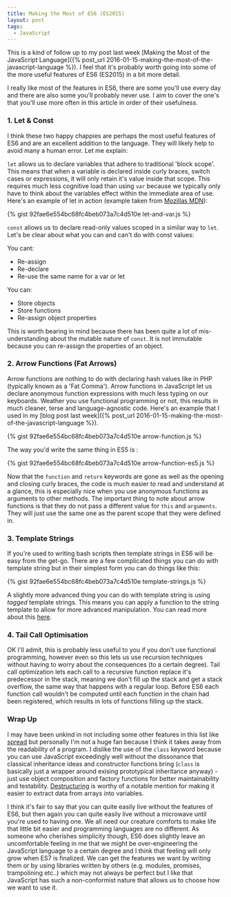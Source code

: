 ```yaml
---
title: Making the Most of ES6 (ES2015)
layout: post
tags:
  - JavaScript
---
```


This is a kind of follow up to my post last week [Making the Most of the JavaScript Language]({% post_url 2016-01-15-making-the-most-of-the-javascript-language %}). I feel that it's probably worth going into some of the more useful features of ES6 (ES2015) in a bit more detail.

I really like most of the features in ES6, there are some you'll use every day and there are also some you'll probably never use. I aim to cover the one's that you'll use more often in this article in order of their usefulness.

### 1. Let & Const
I think these two happy chappies are perhaps the most useful features of ES6 and are an excellent addition to the language. They will likely help to avoid many a human error. Let me explain:

`let` allows us to declare variables that adhere to traditional 'block scope'. This means that when a variable is declared inside curly braces, switch cases or expressions, it will only retain it's value inside that scope. This requires much less cognitive load than using `var` because we typically only have to think about the variables effect within the immediate area of use.
Here's an example of let in action (example taken from [Mozillas MDN](https://developer.mozilla.org/en-US/docs/Web/JavaScript/Reference/Statements/let)):

{% gist 92fae6e554bc68fc4beb073a7c4d510e let-and-var.js %}

`const` allows us to declare read-only values scoped in a similar way to `let`. Let's be clear about what you can and can't do with const values:

You cant:

 - Re-assign
 - Re-declare
 - Re-use the same name for a var or let

You can:

 - Store objects
 - Store functions
 - Re-assign object properties

This is worth bearing in mind because there has been quite a lot of mis-understanding about the mutable nature of `const`. It is not immutable because you can re-assign the properties of an object.

### 2. Arrow Functions (Fat Arrows)
Arrow functions are nothing to do with declaring hash values like in PHP (typically known as a 'Fat Comma'). Arrow functions in JavaScript let us declare anonymous function expressions with much less typing on our keyboards. Weather you use functional programming or not, this results in much cleaner, terse and language-agnostic code. Here's an example that I used in my [blog post last week]({% post_url 2016-01-15-making-the-most-of-the-javascript-language %}).

{% gist 92fae6e554bc68fc4beb073a7c4d510e arrow-function.js %}

The way you'd write the same thing in ES5 is :

{% gist 92fae6e554bc68fc4beb073a7c4d510e arrow-function-es5.js %}

Now that the `function` and `return` keywords are gone as well as the opening and closing curly braces, the code is much easier to read and understand at a glance, this is especially nice when you use anonymous functions as arguments to other methods.
The important thing to note about arrow functions is that they do not pass a different value for `this` and `arguments`. They will just use the same one as the parent scope that they were defined in.


### 3. Template Strings
If you're used to writing bash scripts then template strings in ES6 will be easy from the get-go. There are a few complicated things you can do with template string but in their simplest form you can do things like this:

{% gist 92fae6e554bc68fc4beb073a7c4d510e template-strings.js %}

A slightly more advanced thing you can do with template string is using *tagged* template strings. This means you can apply a function to the string template to allow for more advanced manipulation. You can read more about this [here](https://developer.mozilla.org/en-US/docs/Web/JavaScript/Reference/template_strings#Tagged_template_strings).

### 4. Tail Call Optimisation
OK I'll admit, this is probably less useful to you if you don't use functional programming, however even so this lets us use recursion techniques without having to worry about the consequences (to a certain degree). Tail call optimization lets each call to a recursive function replace it's predecessor in the stack, meaning we don't fill up the stack and get a stack overflow, the same way that happens with a regular loop. Before ES6 each function call wouldn't be computed until each function in the chain had been registered, which results in lots of functions filling up the stack.

### Wrap Up
I may have been unkind in not including some other features in this list like [spread](https://developer.mozilla.org/en-US/docs/Web/JavaScript/Reference/Operators/Spread_operator) but personally I'm not a huge fan because I think it takes away from the readability of a program. I dislike the use of the `class` keyword because you can use JavaScript exceedingly well without the dissonance that classical inheritance ideas and constructor functions bring (`class` is basically just a wrapper around exising prototypical inheritance anyway) - just use object composition and factory functions for better maintainability and testability.
[Destructuring](https://developer.mozilla.org/en-US/docs/Web/JavaScript/Reference/Operators/Destructuring_assignment) is worthy of a notable mention for making it easier to extract data from arrays into variables.


I think it's fair to say that you can quite easily live without the features of ES6, but then again you can quite easily live without a microwave until you're used to having one. We all need our creature comforts to make life that little bit easier and programming languages are no different. As someone who cherishes simplicity though, ES6 does slightly leave an uncomfortable feeling in me that we might be over-engineering the JavaScript language to a certain degree and I think that feeling will only grow when ES7 is finalized. We can get the features we want by writing them or by using libraries written by others (e.g. modules, promises, trampolining etc..) which may not always be perfect but I like that JavaScript has such a non-conformist nature that allows us to choose how we want to use it.
